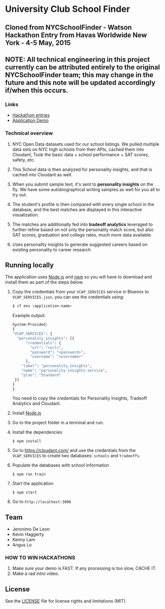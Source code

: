 # University Club School Finder

## Cloned from NYCSchoolFinder - Watson Hackathon Entry from Havas Worldwide New York - 4-5 May, 2015

## NOTE: All technical engineering in this project currently can be attributed entirely to the original NYCSchoolFinder team; this may change in the future and this note will be updated accordingly if/when this occurs.

### Links

* [Hackathon entries][hackathon]
* [Application Demo][demo]

### Technical overview

1. NYC Open Data datasets used for our school listings. We pulled multiple data sets on NYC high schools from their APIs, cached them into Cloudant, Took the basic data + school performance + SAT scores, safety, etc.

2. This School data is then analyzed for personality insights, and that is cached into Cloudant as well.

3. When you submit sample text, it's sent to **personality insights** on the fly. We have some autobiographical writing samples as well for you all to try out.

4. The student's profile is then compared with every single school in the database, and the best matches are displayed in this interactive visualization.

5. The matches are additionally fed into **tradeoff analytics** leveraged to further refine based on not only the personality match score, but also SAT scores, graduation and college rates, much more data available.

6. Uses personality insights to generate suggested careers based on existing personality to career research

## Running locally
  The application uses [Node.js](http://nodejs.org/) and [npm](https://www.npmjs.com/) so you will have to download and install them as part of the steps below.

1. Copy the credentials from your `VCAP_SERVICES` service in Bluemix to `VCAP_SERVICES.json`, you can see the credentials using:

    ```sh
    $ cf env <application-name>
    ```
    Example output:
    ```sh
    System-Provided:
    {
    "VCAP_SERVICES": {
      "personality_insights": [{
          "credentials": {
            "url": "<url>",
            "password": "<password>",
            "username": "<username>"
          },
        "label": "personality_insights",
        "name": "personality-insights-service",
        "plan": "Standard"
     }]
    }
    }
    ```

    You need to copy the credentials for Personality Insights, Tradeoff Analytics and Cloudant.

2. Install [Node.js](http://nodejs.org/)
3. Go to the project folder in a terminal and run:
4. Install the dependencies
    ```
    $ npm install
    ```


5. Go to https://cloudant.com/ and use the credentials from the `VCAP_SERVICES` to create two databases: `schools` and `tradeoffs`.

6. Populate the databases with school information
   ```
   $ npm run train
   ```

6. Start the application
   ```
   $ npm start
   ```

7. Go to `http://localhost:3000`

## Team

* Jeronimo De Leon
* Kevin Haggerty
* Kenny Lam
* Angus Lo

### HOW TO WIN HACKATHONS

1. Make sure your demo is FAST. If any processing is too slow, CACHE IT.  
2. Make a rad intro video.

## License

See the [LICENSE](LICENSE) file for license rights and limitations (MIT).

[hackathon]: http://ibmwatsonhackathon.challengepost.com
[demo]: http://nyc-school-finder.mybluemix.net
